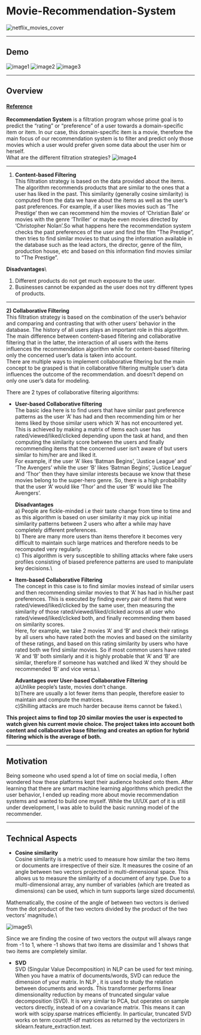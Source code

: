 # Movie-Recommendation-System

![netflix_movies_cover](https://user-images.githubusercontent.com/69259443/117538449-dd6a3080-b023-11eb-8b02-1d4ecea87f8b.jpg)

---

## Demo
![image1](https://user-images.githubusercontent.com/69259443/117534444-1ba92500-b00f-11eb-8068-5b4bcf9e883c.png)
![image2](https://user-images.githubusercontent.com/69259443/117534455-2b286e00-b00f-11eb-8e57-0aeb90f4b15d.png)
![image3](https://user-images.githubusercontent.com/69259443/117534462-34b1d600-b00f-11eb-8f93-1f7fe25d879e.png)

---

## Overview

#### [Reference](https://www.analyticsvidhya.com/blog/2020/11/create-your-own-movie-movie-recommendation-system/)

**Recommendation System** is a filtration program whose prime goal is to predict the “rating” or “preference” of a user towards a domain-specific item or item. In our case, this domain-specific item is a movie, therefore the main focus of our recommendation system is to filter and predict only those movies which a user would prefer given some data about the user him or herself.\
What are the different filtration strategies?
![image4](https://user-images.githubusercontent.com/69259443/117534761-71320180-b010-11eb-847f-4c859b255a9f.png)

---

1) **Content-based Filtering**\
This filtration strategy is based on the data provided about the items. The algorithm recommends products that are similar to the ones that a user has liked in the past. This similarity (generally cosine similarity) is computed from the data we have about the items as well as the user’s past preferences.
For example, if a user likes movies such as ‘The Prestige’ then we can recommend him the movies of ‘Christian Bale’ or movies with the genre ‘Thriller’ or maybe even movies directed by ‘Christopher Nolan’.So what happens here the recommendation system checks the past preferences of the user and find the film “The Prestige”, then tries to find similar movies to that using the information available in the database such as the lead actors, the director, genre of the film, production house, etc and based on this information find movies similar to “The Prestige”.

**Disadvantages**\
1) Different products do not get much exposure to the user.
2) Businesses cannot be expanded as the user does not try different types of products.
---
**2) Collaborative Filtering**\
This filtration strategy is based on the combination of the user’s behavior and comparing and contrasting that with other users’ behavior in the database. The history of all users plays an important role in this algorithm. The main difference between content-based filtering and collaborative filtering that in the latter, the interaction of all users with the items influences the recommendation algorithm while for content-based filtering only the concerned user’s data is taken into account.\
There are multiple ways to implement collaborative filtering but the main concept to be grasped is that in collaborative filtering multiple user’s data influences the outcome of the recommendation. and doesn’t depend on only one user’s data for modeling.

There are 2 types of collaborative filtering algorithms:

   * **User-based Collaborative filtering**\
       The basic idea here is to find users that have similar past preference patterns as the user ‘A’ has had and then recommending him or her items liked by those          similar users which ‘A’ has not encountered yet. This is achieved by making a matrix of items each user has rated/viewed/liked/clicked depending upon the task        at hand, and then computing the similarity score between the users and finally recommending items that the concerned user isn’t aware of but users similar to          him/her are and liked it.\
       For example, if the user ‘A’ likes ‘Batman Begins’, ‘Justice League’ and ‘The Avengers’ while the user ‘B’ likes ‘Batman Begins’, ‘Justice League’ and ‘Thor’          then they have similar interests because we know that these movies belong to the super-hero genre. So, there is a high probability that the user ‘A’ would like        ‘Thor’ and the user ‘B’ would like The Avengers’.

       **Disadvantages**\
         a) People are fickle-minded i.e their taste change from time to time and as this algorithm is based on user similarity it may pick up initial similarity                 patterns between 2 users who after a while may have completely different preferences.\
         b) There are many more users than items therefore it becomes very difficult to maintain such large matrices and therefore needs to be recomputed very      regularly.\
         c) This algorithm is very susceptible to shilling attacks where fake users profiles consisting of biased preference patterns are used to manipulate key   decisions.\

   * **Item-based Collaborative Filtering**\
       The concept in this case is to find similar movies instead of similar users and then recommending similar movies to that ‘A’ has had in his/her past                  preferences. This is executed by finding every pair of items that were rated/viewed/liked/clicked by the same user, then measuring the similarity of those            rated/viewed/liked/clicked across all user who rated/viewed/liked/clicked both, and finally recommending them based on similarity scores.\
       Here, for example, we take 2 movies ‘A’ and ‘B’ and check their ratings by all users who have rated both the movies and based on the similarity of these              ratings, and based on this rating similarity by users who have rated both we find similar movies. So if most common users have rated ‘A’ and ‘B’ both similarly        and it is highly probable that ‘A’ and ‘B’ are similar, therefore if someone has watched and liked ‘A’ they should be recommended ‘B’ and vice versa.\

       **Advantages over User-based Collaborative Filtering**\
         a)Unlike people’s taste, movies don’t change.\
         b)There are usually a lot fewer items than people, therefore easier to maintain and compute the matrices.\
         c)Shilling attacks are much harder because items cannot be faked.\

**This project aims to find top 20 similar movies the user is expected to watch given his current movie choice. The project takes into account both content and collaborative base filtering and creates an option for hybrid filtering which is the average of both.** 

---

## Motivation 
Being someone who used spend a lot of time on social media, I often wondered how these platforms kept their audience hooked onto them. After learning that there are smart machine learning algorithms which predict the user behavior, I ended up reading more about movie recommendation systems and wanted to build one myself. While the UI/UX part of it is still under development, I was able to build the basic running model of the recommender.

---

## Technical Aspects

* **Cosine similarity**\
Cosine similarity is a metric used to measure how similar the two items or documents are irrespective of their size. It measures the cosine of an angle between two vectors projected in multi-dimensional space. This allows us to measure the similarity of a document of any type. Due to a multi-dimensional array, any number of variables (which are treated as dimensions) can be used, which in turn supports large sized documents\

Mathematically, the cosine of the angle of between two vectors is derived from the dot product of the two vectors divided by the product of the two vectors’ magnitude.\

![image5](https://user-images.githubusercontent.com/69259443/117536113-e274b300-b016-11eb-9002-3f3c815007a5.png)\

Since we are finding the cosine of two vectors the output will always range from -1 to 1, where -1 shows that two items are dissimilar and 1 shows that two items are completely similar.

* **SVD**\
SVD (Singular Value Decomposition) in NLP can be used for text mining. When you have a matrix of documents/words, SVD can reduce the dimension of your matrix. In NLP , it is used to study the relation between documents and words.
This transformer performs linear dimensionality reduction by means of truncated singular value decomposition (SVD). It is very similar to PCA, but operates on sample vectors directly, instead of on a covariance matrix. This means it can work with scipy.sparse matrices efficiently.
In particular, truncated SVD works on term count/tf-idf matrices as returned by the vectorizers in sklearn.feature_extraction.text.
 
